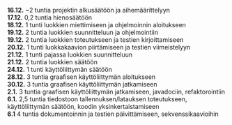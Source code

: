 **16.12.** ~2 tuntia projektin alkusäätöön ja aihemäärittelyyn  
**17.12.** 0,2 tuntia hienosäätöön  
**18.12.** 1 tunti luokkien miettimiseen ja ohjelmoinnin aloitukseen  
**19.12.** 2 tuntia luokkien suunnitteluun ja ohjelmointiin  
**19.12.** 2 tuntia luokkien toteutukseen ja testien kirjoittamiseen  
**20.12.** 1 tunti luokkakaavion piirtämiseen ja testien viimeistelyyn  
**21.12.** 1 tunti pajassa luokkien suunnitteluun  
**21.12.** 2 tuntia luokkien säätöön  
**24.12.** 1 tunti käyttöliittymän säätöön  
**28.12.** 3 tuntia graafisen käyttöliittymän aloitukseen  
**30.12.** 3 tuntia graafisen käyttöliittymän jatkamiseen  
**2.1.** 3 tuntia graafisen käyttöliittymän jatkamiseen, javadociin, refaktorointiin  
**6.1.** 2,5 tuntia tiedostoon tallennuksen/latauksen toteutukseen, käyttöliittymän säätöön, koodin yksinkertaistamiseen  
**6.1** 4 tuntia dokumentoinnin ja testien päivittämiseen, sekvenssikaavioihin
